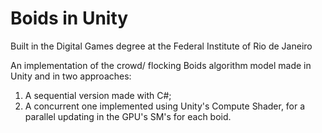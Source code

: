 # Boids in Unity
Built in the Digital Games degree at the Federal Institute of Rio de Janeiro

An implementation of the crowd/ flocking Boids algorithm model made in Unity and in two approaches: 
1. A sequential version made with C#;
2. A concurrent one implemented using Unity's Compute Shader, for a parallel updating in the GPU's SM's for each boid.

